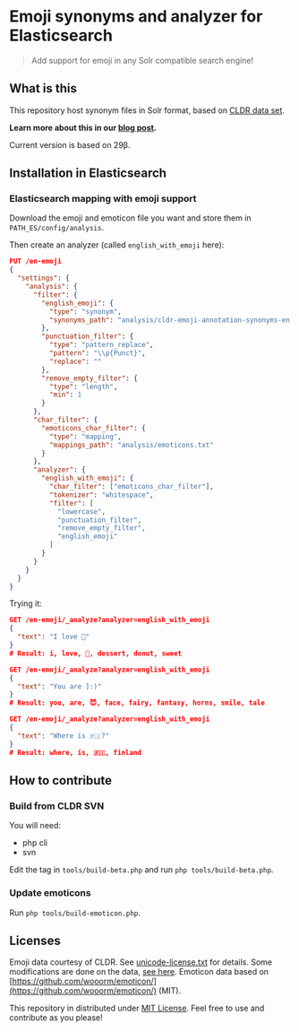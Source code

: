 # Emoji synonyms and analyzer for Elasticsearch
> Add support for emoji in any Solr compatible search engine!

## What is this

This repository host synonym files in Solr format, based on [CLDR data set](http://cldr.unicode.org/).

**Learn more about this in our [blog post](TODO).**

Current version is based on 29β.

## Installation in Elasticsearch

### Elasticsearch mapping with emoji support

Download the emoji and emoticon file you want and store them in `PATH_ES/config/analysis`.

Then create an analyzer (called `english_with_emoji` here):

```json
PUT /en-emoji
{
  "settings": {
    "analysis": {
      "filter": {
        "english_emoji": {
          "type": "synonym",
          "synonyms_path": "analysis/cldr-emoji-annotation-synonyms-en.txt" 
        },
        "punctuation_filter": {
          "type": "pattern_replace",
          "pattern": "\\p{Punct}",
          "replace": ""
        },
        "remove_empty_filter": {
          "type": "length",
          "min": 1
        }
      },
      "char_filter": {
        "emoticons_char_filter": {
          "type": "mapping",
          "mappings_path": "analysis/emoticons.txt"
        }
      },
      "analyzer": {
        "english_with_emoji": {
          "char_filter": ["emoticons_char_filter"],
          "tokenizer": "whitespace",
          "filter": [
            "lowercase",
            "punctuation_filter",
            "remove_empty_filter",
            "english_emoji"
          ]
        }
      }
    }
  }
}
```

Trying it:

```json
GET /en-emoji/_analyze?analyzer=english_with_emoji
{
  "text": "I love 🍩"
}
# Result: i, love, 🍩, dessert, donut, sweet

GET /en-emoji/_analyze?analyzer=english_with_emoji
{
  "text": "You are ]:)"
}
# Result: you, are, 😈, face, fairy, fantasy, horns, smile, tale

GET /en-emoji/_analyze?analyzer=english_with_emoji
{
  "text": "Where is 🇫🇮?"
}
# Result: where, is, 🇫🇮, finland
```

## How to contribute

### Build from CLDR SVN

You will need:

- php cli
- svn

Edit the tag in `tools/build-beta.php` and run `php tools/build-beta.php`.

### Update emoticons

Run `php tools/build-emoticon.php`.

## Licenses

Emoji data courtesy of CLDR. See [unicode-license.txt](unicode-license.txt) for details. Some modifications are done on the data, [see here](https://github.com/jolicode/emoji-search/issues/6).
Emoticon data based on [https://github.com/wooorm/emoticon/](https://github.com/wooorm/emoticon/) (MIT).

This repository in distributed under [MIT License](LICENSE). Feel free to use and contribute as you please!